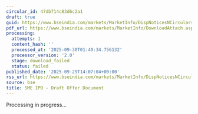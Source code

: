 ```yaml
---
circular_id: 47db714c83d6c2a1
draft: true
guid: https://www.bseindia.com/markets/MarketInfo/DispNoticesNCirculars.aspx?Noticeid={93D588DF-3167-4428-8398-A3B9E1A4AF24}&noticeno=20250929-72&dt=09/29/2025&icount=72&totcount=87&flag=0
pdf_url: https://www.bseindia.com/markets/MarketInfo/DownloadAttach.aspx?id=20250929-72&attachedId=
processing:
  attempts: 1
  content_hash: ''
  processed_at: '2025-09-30T01:40:34.756132'
  processor_version: '2.0'
  stage: download_failed
  status: failed
published_date: '2025-09-29T14:07:04+00:00'
rss_url: https://www.bseindia.com/markets/MarketInfo/DispNoticesNCirculars.aspx?Noticeid={93D588DF-3167-4428-8398-A3B9E1A4AF24}&noticeno=20250929-72&dt=09/29/2025&icount=72&totcount=87&flag=0
source: bse
title: SME IPO - Draft Offer Document
---
```


Processing in progress...